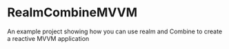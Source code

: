 # RealmCombineMVVM
An example project showing how you can use realm and Combine to create a reactive MVVM application
